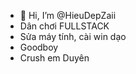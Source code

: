 - 👋 Hi, I’m @HieuDepZaii
- Dân chơi FULLSTACK 
- Sửa máy tính, cài win dạo
- Goodboy
- Crush em Duyên
<!---
HieuDepZaii/HieuDepZaii is a ✨ special ✨ repository because its `README.md` (this file) appears on your GitHub profile.
You can click the Preview link to take a look at your changes.
--->
